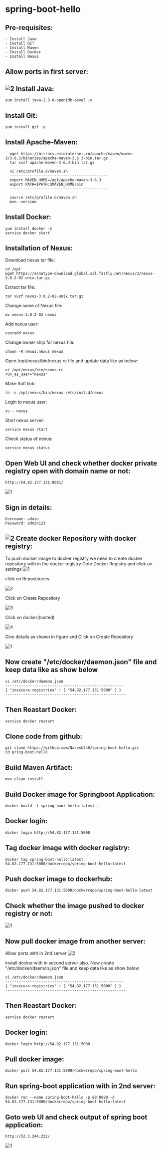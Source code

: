 # spring-boot-hello

Pre-requisites:
-----
    - Install Java
    - Install GIT
    - Install Maven
    - Install Docker
    - Install Nexus
Allow ports in first server:
--------
![2](https://user-images.githubusercontent.com/63221837/83428679-7d046380-a450-11ea-849d-69ee87a3e9ab.png)
Install Java:
------
    yum install java-1.8.0-openjdk-devel -y
Install Git:
-------
    yum install git -y
Install Apache-Maven:
-------------
	  wget https://mirrors.estointernet.in/apache/maven/maven-3/3.6.3/binaries/apache-maven-3.6.3-bin.tar.gz
	  tar xvzf apache-maven-3.6.3-bin.tar.gz
	
	  vi /etc/profile.d/maven.sh
	  --------------------------------------------
	  export MAVEN_HOME=/opt/apache-maven-3.6.3
	  export PATH=$PATH:$MAVEN_HOME/bin
	  --------------------------------------------
	
	  source /etc/profile.d/maven.sh
	  mvn -version
Install Docker:
------
    yum install docker -y
    service docker start
Installation of Nexus:
-----------------
Download nexus tar file:
	  
    cd /opt
    wget https://sonatype-download.global.ssl.fastly.net/nexus/3/nexus-3.0.2-02-unix.tar.gz
Extract tar file:

    tar xvzf nexus-3.0.2-02-unix.tar.gz
Change name of Nexus file:
	
    mv nexus-3.0.2-02 nexus
Add nexus user: 
	  
    useradd nexus
Change owner ship for nexus file:
	  
    chown -R nexus:nexus nexus
Open /opt/nexus/bin/nexus.rc file and update data like as below:
    
    vi /opt/nexus/bin/nexus.rc
    run_as_user="nexus"

Make Soft link:

    ln -s /opt/nexus/bin/nexus /etc/init.d/nexus
Login to nexus user:
  
    su - nexus
Start nexus server:

    service nexus start
Check status of nexus:

    service nexus status
Open Web UI and check whether docker private registry open with domain name or not:
------------
	http://54.82.177.131:8081/
![1](https://user-images.githubusercontent.com/63221837/83426599-03b74180-a44d-11ea-8c18-c71674a93723.png)

Sign in details:
--------
    Username: admin
    Password: admin123
![2](https://user-images.githubusercontent.com/63221837/83426601-04e86e80-a44d-11ea-9278-21d9b0d48230.png)
Create docker Repository with docker registry:
---------
To push docker image to docker registry we need to create docker repository with in the docker registry
Goto Docker Registry and click on settings
![1](https://user-images.githubusercontent.com/63221837/83322866-9357c700-a278-11ea-8cac-2f42b7062868.png)

click on Repostitories

![2](https://user-images.githubusercontent.com/63221837/83322867-9357c700-a278-11ea-9f19-8f30deeba34a.png)

Click on Create Repository

![3](https://user-images.githubusercontent.com/63221837/83322905-d023be00-a278-11ea-949e-de01d28e9260.png)

Click on docker(hosted)

![4](https://user-images.githubusercontent.com/63221837/83322907-d0bc5480-a278-11ea-8535-0faaf91f8ea6.png)

Give details as shown in figure and Click on Create Repository

![1](https://user-images.githubusercontent.com/63221837/83427110-d4550480-a44d-11ea-95c1-2a166f3b8381.png)

Now create "/etc/docker/daemon.json" file and keep data like as show below
--------------
	vi /etc/docker/daemon.json
	-----------------------------------------------------
	{ "insecure-registries" : [ "54.82.177.131:5000" ] }
	------------------------------------------------------
Then Reastart Docker:
--------
	service docker restart

Clone code from github:
-------------
    git clone https://github.com/Naresh240/spring-boot-hello.git
    cd pring-boot-hello
Build Maven Artifact:
------------
    mvn clean install
Build Docker image for Springboot Application:
------------
    docker build -t spring-boot-hello:latest .
Docker login:
-------
    docker login http://54.82.177.131:5000
Tag docker image with docker registry:
-------------
    docker tag spring-boot-hello:latest 54.82.177.131:5000/dockerrepo/spring-boot-hello:latest
Push docker image to dockerhub:
--------
    docker push 54.82.177.131:5000/dockerrepo/spring-boot-hello:latest
Check whether the image pushed to docker registry or not:
-------------
![1](https://user-images.githubusercontent.com/63221837/83427951-2cd8d180-a44f-11ea-8b65-21b595361288.png)

Now pull docker image from another server:
------------
Allow ports with in 2nd server
![2](https://user-images.githubusercontent.com/63221837/83429055-19c70100-a451-11ea-9eb3-f5833c03027b.png)

Install docker with in second server also.
Now create "/etc/docker/daemon.json" file and keep data like as show below

	vi /etc/docker/daemon.json
	-----------------------------------------------------
	{ "insecure-registries" : [ "54.82.177.131:5000" ] }
	------------------------------------------------------
Then Reastart Docker:
--------
	service docker restart
Docker login:
-------
    docker login http://54.82.177.131:5000
Pull docker image:
--------
    docker pull 54.82.177.131:5000/dockerrepo/spring-boot-hello
Run spring-boot application with in 2nd server:
----------
    docker run --name spring-boot-hello -p 80:8080 -d 54.82.177.131:5000/dockerrepo/spring-boot-hello:latest
Goto web UI and check output of spring boot application:
-------
    http://52.3.244.222/
![1](https://user-images.githubusercontent.com/63221837/83429057-1a5f9780-a451-11ea-89ca-49ea14579d2e.png)
